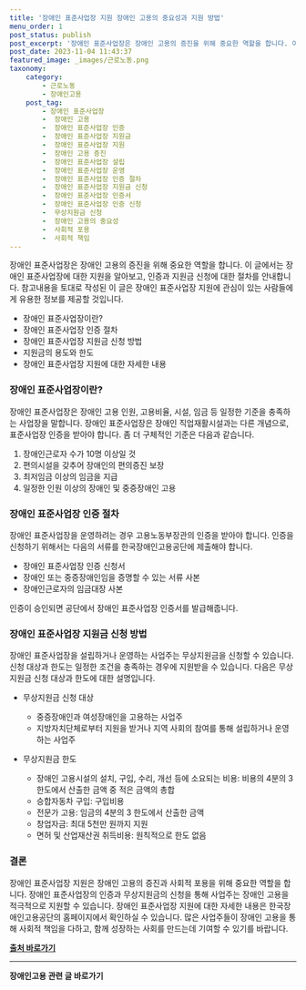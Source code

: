 ```yaml
---
title: '장애인 표준사업장 지원 장애인 고용의 중요성과 지원 방법'
menu_order: 1
post_status: publish
post_excerpt: '장애인 표준사업장은 장애인 고용의 증진을 위해 중요한 역할을 합니다. 이 글에서는 장애인 표준사업장에 대한 지원을 알아보고, 인증과 지원금 신청에 대한 절차를 안내합니다. 참고내용을 토대로 작성된 이 글은 장애인 표준사업장 지원에 관심이 있는 사람들에게 유용한 정보를 제공할 것입니다.'
post_date: 2023-11-04 11:43:37
featured_image: _images/근로노동.png
taxonomy:
    category:
        - 근로노동
        - 장애인고용
    post_tag:
        - 장애인 표준사업장
        -  장애인 고용
        -  장애인 표준사업장 인증
        -  장애인 표준사업장 지원금
        -  장애인 표준사업장 지원
        -  장애인 고용 증진
        -  장애인 표준사업장 설립
        -  장애인 표준사업장 운영
        -  장애인 표준사업장 인증 절차
        -  장애인 표준사업장 지원금 신청
        -  장애인 표준사업장 인증서
        -  장애인 표준사업장 인증 신청
        -  무상지원금 신청
        -  장애인 고용의 중요성
        -  사회적 포용
        -  사회적 책임
---
```




장애인 표준사업장은 장애인 고용의 증진을 위해 중요한 역할을 합니다. 이 글에서는 장애인 표준사업장에 대한 지원을 알아보고, 인증과 지원금 신청에 대한 절차를 안내합니다. 참고내용을 토대로 작성된 이 글은 장애인 표준사업장 지원에 관심이 있는 사람들에게 유용한 정보를 제공할 것입니다.

- 장애인 표준사업장이란?
- 장애인 표준사업장 인증 절차
- 장애인 표준사업장 지원금 신청 방법
- 지원금의 용도와 한도
- 장애인 표준사업장 지원에 대한 자세한 내용

### 장애인 표준사업장이란?
장애인 표준사업장은 장애인 고용 인원, 고용비율, 시설, 임금 등 일정한 기준을 충족하는 사업장을 말합니다. 장애인 표준사업장은 장애인 직업재활시설과는 다른 개념으로, 표준사업장 인증을 받아야 합니다. 좀 더 구체적인 기준은 다음과 같습니다.

1. 장애인근로자 수가 10명 이상일 것
2. 편의시설을 갖추어 장애인의 편의증진 보장
3. 최저임금 이상의 임금을 지급
4. 일정한 인원 이상의 장애인 및 중증장애인 고용

### 장애인 표준사업장 인증 절차
장애인 표준사업장을 운영하려는 경우 고용노동부장관의 인증을 받아야 합니다. 인증을 신청하기 위해서는 다음의 서류를 한국장애인고용공단에 제출해야 합니다.

- 장애인 표준사업장 인증 신청서
- 장애인 또는 중증장애인임을 증명할 수 있는 서류 사본
- 장애인근로자의 임금대장 사본

인증이 승인되면 공단에서 장애인 표준사업장 인증서를 발급해줍니다.

### 장애인 표준사업장 지원금 신청 방법
장애인 표준사업장을 설립하거나 운영하는 사업주는 무상지원금을 신청할 수 있습니다. 신청 대상과 한도는 일정한 조건을 충족하는 경우에 지원받을 수 있습니다. 다음은 무상지원금 신청 대상과 한도에 대한 설명입니다.

- 무상지원금 신청 대상
  - 중증장애인과 여성장애인을 고용하는 사업주
  - 지방자치단체로부터 지원을 받거나 지역 사회의 참여를 통해 설립하거나 운영하는 사업주

- 무상지원금 한도
  - 장애인 고용시설의 설치, 구입, 수리, 개선 등에 소요되는 비용: 비용의 4분의 3 한도에서 산출한 금액 중 적은 금액의 총합
  - 승합자동차 구입: 구입비용
  - 전문가 고용: 임금의 4분의 3 한도에서 산출한 금액
  - 창업자금: 최대 5천만 원까지 지원
  - 면허 및 산업재산권 취득비용: 원칙적으로 한도 없음

### 결론
장애인 표준사업장 지원은 장애인 고용의 증진과 사회적 포용을 위해 중요한 역할을 합니다. 장애인 표준사업장의 인증과 무상지원금의 신청을 통해 사업주는 장애인 고용을 적극적으로 지원할 수 있습니다. 장애인 표준사업장 지원에 대한 자세한 내용은 한국장애인고용공단의 홈페이지에서 확인하실 수 있습니다. 많은 사업주들이 장애인 고용을 통해 사회적 책임을 다하고, 함께 성장하는 사회를 만드는데 기여할 수 있기를 바랍니다.

__[출처 바로가기]( /)__
<!-- wp:separator -->
<hr class="wp-block-separator has-alpha-channel-opacity"/>
<!-- /wp:separator -->

<!-- wp:group {"backgroundColor":"base","layout":{"type":"constrained"}} -->
<div class="wp-block-group has-base-background-color has-background"><!-- wp:paragraph {"align":"center","fontSize":"medium"} -->
<p class="has-text-align-center has-large-font-size"><strong>장애인고용 관련 글 바로가기</strong></p>
<!-- /wp:paragraph -->


<!-- wp:latest-posts
{"categories":[{"id":11037,"count":19,"description":"","link":"https://uknowlaw.com/category/%ec%9e%a5%ec%95%a0%ec%9d%b8%ea%b3%a0%ec%9a%a9/","name":"장애인고용","slug":"장애인고용","taxonomy":"category","parent":0,"meta":[],"_links":{"self":[{"href":"https://uknowlaw.com/wp-json/wp/v2/categories/11037"}],"collection":[{"href":"https://uknowlaw.com/wp-json/wp/v2/categories"}],"about":[{"href":"https://uknowlaw.com/wp-json/wp/v2/taxonomies/category"}],"wp:post_type":[{"href":"https://uknowlaw.com/wp-json/wp/v2/posts?categories=11037"}],"curies":[{"name":"wp","href":"https://api.w.org/{rel}","templated":true}]}}],"postsToShow":100,"excerptLength":28,"postLayout":"grid","columns":2,"featuredImageAlign":"left","featuredImageSizeSlug":"large","fontSize":18px} /--></div>
<!-- /wp:group -->